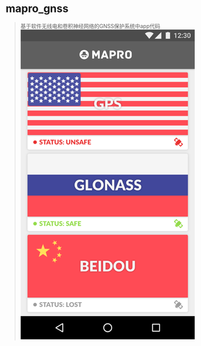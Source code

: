 # mapro_gnss
> 基于软件无线电和卷积神经网络的GNSS保护系统中app代码  
![](./Mapro1/app/src/main/res/drawable/img_5381.PNG)
